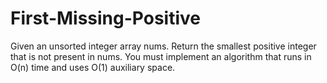 # First-Missing-Positive
Given an unsorted integer array nums. Return the smallest positive integer that is not present in nums.  You must implement an algorithm that runs in O(n) time and uses O(1) auxiliary space.   
